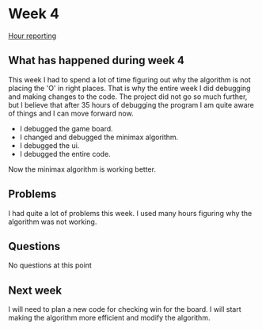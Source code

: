 # Week 4

[Hour reporting](https://github.com/riikkayoki/TicTacToe/blob/master/documentation/hour_reporting.md)

## What has happened during week 4

This week I had to spend a lot of time figuring out why the algorithm is not placing the 'O' in right places. That is why the entire week I did debugging and making changes to the code. The project did not go so much further, but I believe that after 35 hours of debugging the program I am quite aware of things and I can move forward now.

* I debugged the game board.
* I changed and debugged the minimax algorithm.
* I debugged the ui.
* I debugged the entire code.

Now the minimax algorithm is working better.

## Problems

I had quite a lot of problems this week. I used many hours figuring why the algorithm was not working.

## Questions

No questions at this point

## Next week

I will need to plan a new code for checking win for the board. I will start making the algorithm more efficient and modify the algorithm.